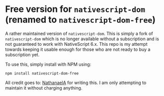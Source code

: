 # Free version for `nativescript-dom` (renamed to `nativescript-dom-free`)

A rather maintained version of `nativescript-dom`. This is simply a fork of `nativescript-dom` which is no longer available without a subscription 
and is not guaranteed to work with NativeScript 6.x. This repo is my attempt towards keeping it usable enough for those who are not ready to buy a subscription yet.

To use this, simply install with NPM using:

`npm install nativescript-dom-free`


All credit goes to: <a href="https://github.com/NathanaelA">NathanaelA</a> for writing this. I am only attempting to maintain it without charging anything.